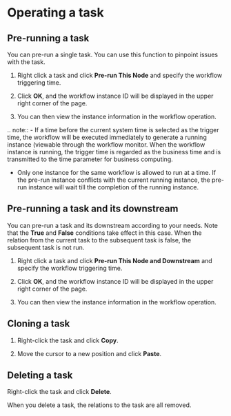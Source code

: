 # Operating a task

## Pre-running a task

You can pre-run a single task. You can use this function to pinpoint issues with the task.

1. Right click a task and click **Pre-run This Node** and specify the workflow triggering time.

2. Click **OK**, and the workflow instance ID will be displayed in the upper right corner of the page.

3. You can then view the instance information in the workflow operation.

.. note:: - If a time before the current system time is selected as the trigger time, the workflow will be executed immediately to generate a running instance (viewable through the workflow monitor. When the workflow instance is running, the trigger time is regarded as the business time and is transmitted to the time parameter for business computing.
   - Only one instance for the same workflow is allowed to run at a time. If the pre-run instance conflicts with the current running instance, the pre-run instance will wait till the completion of the running instance.

## Pre-running a task and its downstream

You can pre-run a task and its downstream according to your needs. Note that the **True** and **False** conditions take effect in this case. When the relation from the current task to the subsequent task is false, the subsequent task is not run.

1. Right click a task and click **Pre-run This Node and Downstream** and specify the workflow triggering time.

2. Click **OK**, and the workflow instance ID will be displayed in the upper right corner of the page.

3. You can then view the instance information in the workflow operation.


## Cloning a task

1. Right-click the task and click **Copy**.

2. Move the cursor to a new position and click **Paste**.

## Deleting a task

Right-click the task and click **Delete**.

When you delete a task, the relations to the task are all removed.
